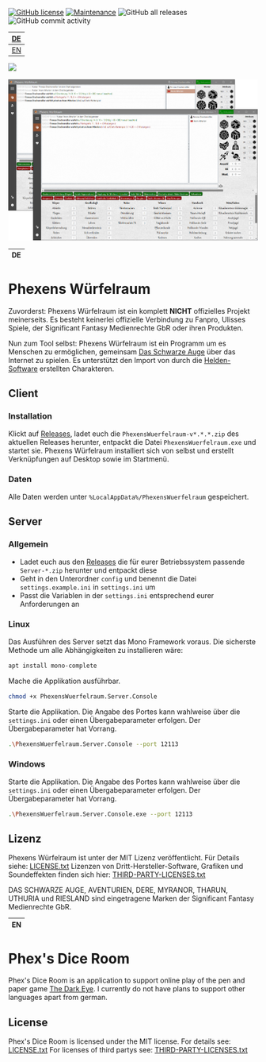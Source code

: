 [![GitHub license](https://img.shields.io/github/license/Naereen/StrapDown.js.svg)](https://github.com/markuskonojacki/PhexensWuerfelraum/blob/master/LICENSE)
[![Maintenance](https://img.shields.io/badge/Maintained%3F-yes-green.svg)](https://github.com/markuskonojacki/PhexensWuerfelraum/graphs/contributors)
![GitHub all releases](https://img.shields.io/github/downloads/markuskonojacki/PhexensWuerfelraum/total)
![GitHub commit activity](https://img.shields.io/github/commit-activity/y/markuskonojacki/PhexensWuerfelraum)

| [DE](#phexens-würfelraum)
|:---|
| [EN](#phexs-dice-room)

![](Ui/Ui.Desktop/Resources/AppIcon.ico)

![](screenshot.png)

| DE |
|:---|

# Phexens Würfelraum
Zuvorderst: Phexens Würfelraum ist ein komplett __NICHT__ offizielles Projekt meinerseits. Es besteht keinerlei offizielle Verbindung zu Fanpro, Ulisses Spiele, der Significant Fantasy Medienrechte GbR oder ihren Produkten.

Nun zum Tool selbst: Phexens Würfelraum ist ein Programm um es Menschen zu ermöglichen, gemeinsam [Das Schwarze Auge](http://www.ulisses-spiele.de/sortiment/rollenspiele/das-schwarze-auge/) über das Internet zu spielen. Es unterstützt den Import von durch die [Helden-Software](https://www.helden-software.de/) erstellten Charakteren.

## Client

### Installation

Klickt auf [Releases](https://github.com/markuskonojacki/PhexensWuerfelraum/releases/latest), ladet euch die `PhexensWuerfelraum-v*.*.*.zip` des aktuellen Releases herunter, entpackt die Datei `PhexensWuerfelraum.exe` und startet sie. Phexens Würfelraum installiert sich von selbst und erstellt Verknüpfungen auf Desktop sowie im Startmenü.

### Daten
Alle Daten werden unter `%LocalAppData%/PhexensWuerfelraum` gespeichert.

## Server

### Allgemein

- Ladet euch aus den [Releases](https://github.com/markuskonojacki/PhexensWuerfelraum/releases/latest) die für eurer Betriebssystem passende `Server-*.zip` herunter und entpackt diese
- Geht in den Unterordner `config` und benennt die Datei `settings.example.ini` in `settings.ini` um
- Passt die Variablen in der `settings.ini` entsprechend eurer Anforderungen an

### Linux

Das Ausführen des Server setzt das Mono Framework voraus. Die sicherste Methode um alle Abhängigkeiten zu installieren wäre:
```bash
apt install mono-complete
```

Mache die Applikation ausführbar.
```bash
chmod +x PhexensWuerfelraum.Server.Console
```

Starte die Applikation. Die Angabe des Portes kann wahlweise über die `settings.ini` oder einen Übergabeparameter erfolgen. Der Übergabeparameter hat Vorrang.
```bash
.\PhexensWuerfelraum.Server.Console --port 12113
```

### Windows

Starte die Applikation. Die Angabe des Portes kann wahlweise über die `settings.ini` oder einen Übergabeparameter erfolgen. Der Übergabeparameter hat Vorrang.
```bash
.\PhexensWuerfelraum.Server.Console.exe --port 12113
```

## Lizenz

Phexens Würfelraum ist unter der MIT Lizenz veröffentlicht. 
Für Details siehe: [LICENSE.txt](LICENSE.txt)
Lizenzen von Dritt-Hersteller-Software, Grafiken und Soundeffekten finden sich hier: [THIRD-PARTY-LICENSES.txt](THIRD-PARTY-LICENSES.txt)

DAS SCHWARZE AUGE, AVENTURIEN, DERE, MYRANOR, THARUN, UTHURIA und RIESLAND sind eingetragene Marken der Significant Fantasy Medienrechte GbR.

| EN |
|:---|

# Phex's Dice Room
Phex's Dice Room is an application to support online play of the pen and paper game [The Dark Eye](https://www.ulisses-us.com/games/the-dark-eye/).
I currently do not have plans to support other languages apart from german.

## License
Phex's Dice Room is licensed under the MIT license.
For details see: [LICENSE.txt](LICENSE.txt)
For licenses of third partys see: [THIRD-PARTY-LICENSES.txt](THIRD-PARTY-LICENSES.txt)
